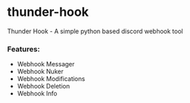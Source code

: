 # thunder-hook
Thunder Hook - A simple python based discord webhook tool

### Features:
- Webhook Messager
- Webhook Nuker
- Webhook Modifications
- Webhook Deletion
- Webhook Info
